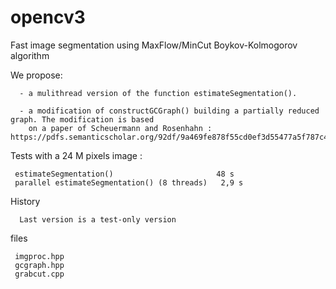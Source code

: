 # opencv3 

Fast image segmentation using MaxFlow/MinCut Boykov-Kolmogorov algorithm 

We propose:

      - a mulithread version of the function estimateSegmentation().
      
      - a modification of constructGCGraph() building a partially reduced graph. The modification is based 
        on a paper of Scheuermann and Rosenhahn : https://pdfs.semanticscholar.org/92df/9a469fe878f55cd0ef3d55477a5f787c47ba.pdf

Tests with a 24 M pixels image :

     estimateSegmentation()                       48 s
     parallel estimateSegmentation() (8 threads)   2,9 s
     
History

      Last version is a test-only version

files

     imgproc.hpp
     gcgraph.hpp
     grabcut.cpp

